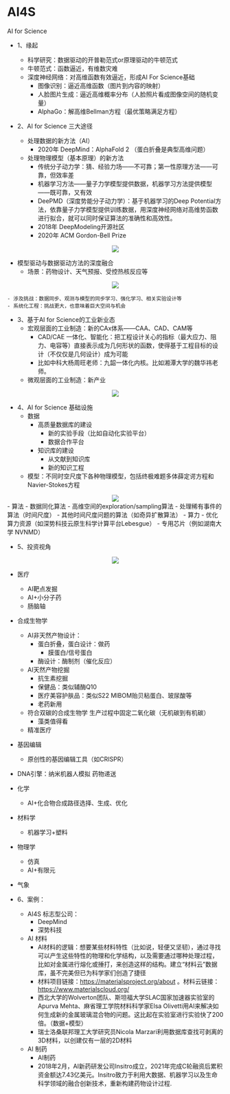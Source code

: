 # AI4S
AI for Science 
- 1、缘起
  - 科学研究：数据驱动的开普勒范式or原理驱动的牛顿范式
  - 牛顿范式：函数逼近，有维数灾难
  - 深度神经网络：对高维函数有效逼近，形成AI For Science基础
    - 图像识别：逼近高维函数（图片到内容的映射）
    - 人脸图片生成：逼近高维概率分布（人脸照片看成图像空间的随机变量）
    - AlphaGo：解高维Bellman方程（最优策略满足方程）

- 2、AI for Science 三大途径
  - 处理数据的新方法（AI）
    - 2020年 DeepMind：AlphaFold 2 （蛋白折叠是典型高维问题）
  - 处理物理模型（基本原理）的新方法
    - 传统分子动力学：猜、经验力场——不可靠；第一性原理方法——可靠，但效率差
    - 机器学习方法——量子力学模型提供数据，机器学习方法提供模型——既可靠，又有效
    - DeePMD（深度势能分子动力学）：基于机器学习的Deep Potential方法，依靠量子力学模型提供训练数据，用深度神经网络对高维势函数进行拟合，就可以同时保证算法的准确性和高效性。
    - 2018年 DeepModeling开源社区
    - 2020年 ACM Gordon-Bell Prize
    
<div align=center>
<img src="https://user-images.githubusercontent.com/118708553/210033847-bdfa4100-c35b-44b7-9b4a-cb277f3bb771.png"/>
</div>


  - 模型驱动与数据驱动方法的深度融合
    - 场景：药物设计、天气预报、受控热核反应等

<div align=center>
<img src="https://user-images.githubusercontent.com/118708553/210033969-ade5693b-ec52-454e-932b-9e3ed0bb3c82.png"/>
</div>

    - 涉及挑战：数据同步、观测与模型的同步学习、强化学习、相关实验设计等
    - 系统化工程：挑战更大，也意味着巨大空间与机会

- 3、基于AI for Science的工业新业态
  - 宏观层面的工业制造：新的CAx体系——CAA、CAD、CAM等
    - CAD/CAE 一体化、智能化：把工程设计关心的指标（最大应力、阻力、电容等）直接表示成为几何形状的函数，使得基于工程目标的设计（不仅仅是几何设计）成为可能
    - 比如中科大杨周旺老师：九韶一体化内核。比如湘潭大学的魏华祎老师。
  - 微观层面的工业制造：新产业

<div align=center>
<img src="https://user-images.githubusercontent.com/118708553/210034018-9688b93e-6413-46f6-abaf-7e8606ddbf2f.png"/>
</div>

- 4、AI for Science 基础设施
  - 数据
    - 高质量数据库的建设
      - 新的实验手段（比如自动化实验平台）
      - 数据合作平台
    - 知识库的建设
      - 从文献到知识库
      - 新的知识工程
  - 模型：不同时空尺度下各种物理模型，包括终极难题多体薛定谔方程和Navier-Stokes方程

<div align=center>
<img src="https://user-images.githubusercontent.com/118708553/210034076-645abd5c-451a-45ee-b8e8-dffc9ec021b3.png"/>
</div>
  - 算法
    - 数据同化算法
    - 高维空间的exploration/sampling算法
    - 处理稀有事件的算法（时间尺度）
    - 其他时间尺度问题的算法（如奇异扩散算法）
  - 算力
    - 优化算力资源（如深势科技云原生科学计算平台Lebesgue）
    - 专用芯片（例如湖南大学 NVNMD）

- 5、投资视角

<div align=center>
<img src="https://user-images.githubusercontent.com/118708553/210034134-099d5cd8-1b55-473b-ba78-ae3cfa22d59c.png"/>
</div>

  - 医疗
    - AI靶点发掘
    - AI+小分子药
    - 肠脑轴
  - 合成生物学
    - AI非天然产物设计：
      - 蛋白折叠，蛋白设计：做药
        - 膜蛋白/信号蛋白
      - 酶设计：酶制剂（催化反应）
    - AI天然产物挖掘
      - 抗生素挖掘
      - 保健品：类似辅酶Q10
      - 医疗美容护肤品：类似S22 MIBOM贻贝粘蛋白、玻尿酸等
      - 老药新用
    - 符合双碳的合成生物学 生产过程中固定二氧化碳（无机碳到有机碳）
      - 藻类值得看
    - 精准医疗
  - 基因编辑
    - 原创性的基因编辑工具（如CRISPR）
  - DNA引擎：纳米机器人模拟 药物递送
  - 化学
    - AI+化合物合成路径选择、生成、优化
  - 材料学
    - 机器学习+塑料
  - 物理学
    - 仿真
    - AI+有限元
  - 气象

- 6、案例：
  - AI4S 标志型公司：
    - DeepMind
    - 深势科技 
  - AI 材料
    - AI材料的逻辑：想要某些材料特性（比如说，轻便又坚韧），通过寻找可以产生这些特性的物理和化学结构，以及需要通过哪种处理过程，比如对金属进行熔化或捶打，来创造这样的结构。建立“材料云”数据库，虽不完美但已为科学家们创造了捷径
    - 材料项目链接：https://materialsproject.org/about 。材料云链接：https://www.materialscloud.org/
    - 西北大学的Wolverton团队、斯坦福大学SLAC国家加速器实验室的Apurva Mehta、麻省理工学院材料科学家Elsa Olivetti用AI来解决如何生成新的金属玻璃混合物的问题。这比起在实验室进行实验快了200倍。（数据+模型）
    - 瑞士洛桑联邦理工大学研究员Nicola Marzari利用数据库查找可剥离的3D材料，以创建仅有一层的2D材料
  - AI 制药
    - AI制药 
    - 2018年2月，AI新药研发公司Insitro成立，2021年完成C轮融资后累积资金额达7.43亿美元。Insitro致力于利用大数据、机器学习以及生命科学领域的融合创新技术，重新构建药物设计过程.

